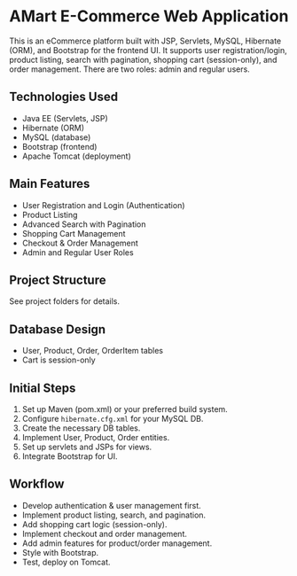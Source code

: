 # AMart E-Commerce Web Application

This is an eCommerce platform built with JSP, Servlets, MySQL, Hibernate (ORM), and Bootstrap for the frontend UI. It supports user registration/login, product listing, search with pagination, shopping cart (session-only), and order management. There are two roles: admin and regular users.

## Technologies Used
- Java EE (Servlets, JSP)
- Hibernate (ORM)
- MySQL (database)
- Bootstrap (frontend)
- Apache Tomcat (deployment)

## Main Features
- User Registration and Login (Authentication)
- Product Listing
- Advanced Search with Pagination
- Shopping Cart Management
- Checkout & Order Management
- Admin and Regular User Roles

## Project Structure
See project folders for details.

## Database Design
- User, Product, Order, OrderItem tables
- Cart is session-only

## Initial Steps
1. Set up Maven (pom.xml) or your preferred build system.
2. Configure `hibernate.cfg.xml` for your MySQL DB.
3. Create the necessary DB tables.
4. Implement User, Product, Order entities.
5. Set up servlets and JSPs for views.
6. Integrate Bootstrap for UI.

## Workflow
- Develop authentication & user management first.
- Implement product listing, search, and pagination.
- Add shopping cart logic (session-only).
- Implement checkout and order management.
- Add admin features for product/order management.
- Style with Bootstrap.
- Test, deploy on Tomcat.
